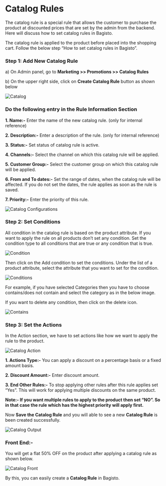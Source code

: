 # Catalog Rules

The catalog rule is a special rule that allows the customer to purchase the product at discounted prices that are set by the admin from the backend. Here will discuss how to set catalog rules in Bagisto.

The catalog rule is applied to the product before placed into the shopping cart. Follow the below step “How to set catalog rules in Bagisto”.

### Step 1: Add New Catalog Rule

a) On Admin panel, go to **Marketing >> Promotions >> Catalog Rules**

b) On the upper right side, click on **Create Catalog Rule** button as shown below

<img src="/images/marketing/catalogRule.png" alt="Catalog" />

### Do the following entry in the Rule Information Section

**1. Name:-** Enter the name of the new catalog rule. (only for internal reference)

**2. Description:-** Enter a description of the rule. (only for internal reference)

**3. Status:-** Set status of catalog rule is active.

**4. Channels:-** Select the channel on which this catalog rule will be applied.

**5. Customer Group:-** Select the customer group on which this catalog rule will be applied.

**6. From and To dates:-** Set the range of dates, when the catalog rule will be affected. If you do not set the dates, the rule applies as soon as the rule is saved.

**7. Priority:-** Enter the priority of this rule.

<img src="/images/marketing/catalogConfigurations.png" alt="Catalog Configurations" />

### Step 2: Set Conditions

All condition in the catalog rule is based on the product attribute. If you want to apply the rule on all products don’t set any condition. Set the condition type to all conditions that are true or any condition that is true.

<img src="/images/marketing/condition.png" alt="Condition" />

Then click on the Add condition to set the conditions. Under the list of a product attribute, select the attribute that you want to set for the condition.

<img src="/images/marketing/catalogConditions.png" alt="Conditions" />

For example, if you have selected Categories then you have to choose contains/does not contain and select the category as in the below image.

If you want to delete any condition, then click on the delete icon.

<img src="/images/marketing/contains.png" alt="Contains" />

### Step 3: Set the Actions

In the Action section, we have to set actions like how we want to apply the rule to the product.

<img src="/images/marketing/catalogAction.png" alt="Catalog Action" />

**1. Actions Type:-** You can apply a discount on a percentage basis or a fixed amount basis.

**2. Discount Amount:-** Enter discount amount.

**3. End Other Rules:-** To stop applying other rules after this rule applies set “Yes”. This will work for applying multiple discounts on the same product.

**Note:- If you want multiple rules to apply to the product then set “NO”. So in that case the rule which has the highest priority will apply first.**

Now **Save the Catalog Rule** and you will able to see a new **Catalog Rule** is been created successfully.

<img src="/images/marketing/catalogOutput.png" alt="Catalog Output" />

### Front End:-

You will get a flat 50% OFF on the product after applying a catalog rule as shown below.

<img src="/images/marketing/catalogFront.png" alt="Catalog Front" />

By this, you can easily create a **Catalog Rule** in Bagisto.
